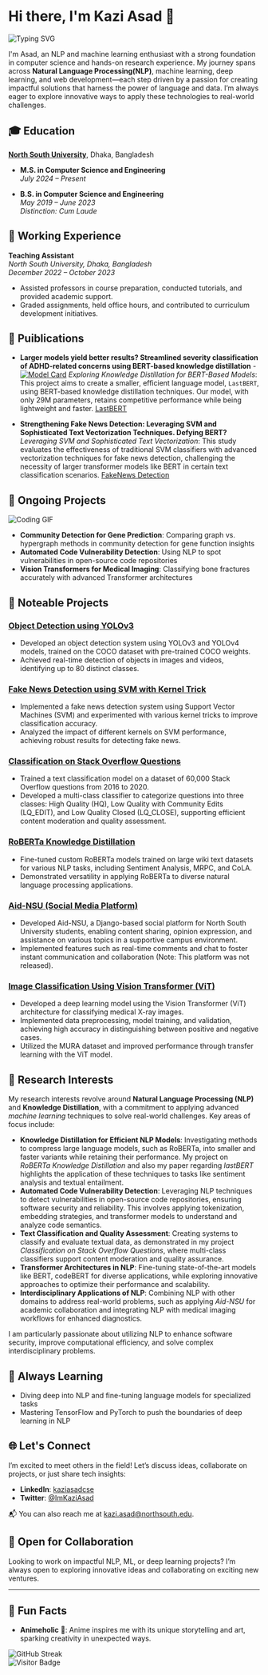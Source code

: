 
# Hi there, I'm Kazi Asad 👋
![Typing SVG](https://readme-typing-svg.demolab.com/?lines=Welcome+to+my+portfolio!;NLP+and+ML+enthusiast;Building+solutions+for+tomorrow!&center=true&width=500&height=50)

I'm Asad, an NLP and machine learning enthusiast with a strong foundation in computer science and hands-on research experience. My journey spans across **Natural Language Processing(NLP)**, machine learning, deep learning, and web development—each step driven by a passion for creating impactful solutions that harness the power of language and data. I’m always eager to explore innovative ways to apply these technologies to real-world challenges.

## 🎓 Education

**[North South University](https://www.northsouth.edu)**, Dhaka, Bangladesh  

- **M.S. in Computer Science and Engineering**  
  _July 2024 – Present_

- **B.S. in Computer Science and Engineering**  
  _May 2019 – June 2023_   
  _Distinction: Cum Laude_

## 💼 Working Experience

**Teaching Assistant**  
*North South University, Dhaka, Bangladesh*  
_December 2022 – October 2023_

- Assisted professors in course preparation, conducted tutorials, and provided academic support.  
- Graded assignments, held office hours, and contributed to curriculum development initiatives.


## 📝 Puiblications

- **Larger models yield better results? Streamlined severity classification of ADHD-related concerns using BERT-based knowledge distillation**  - [![Model Card](https://img.shields.io/badge/model-LastBERT-blue)](https://huggingface.co/Peraboom/LastBERT)
  *Exploring Knowledge Distillation for BERT-Based Models*: This project aims to create a smaller, efficient language model, `LastBERT`, using BERT-based knowledge distillation techniques. Our model, with only 29M parameters, retains competitive performance while being lightweight and faster. [LastBERT](https://www.medrxiv.org/content/10.1101/2024.10.30.24316411v1)

- **Strengthening Fake News Detection: Leveraging SVM and Sophisticated Text Vectorization Techniques. Defying BERT?**  
  *Leveraging SVM and Sophisticated Text Vectorization*: This study evaluates the effectiveness of traditional SVM classifiers with advanced vectorization techniques for fake news detection, challenging the necessity of larger transformer models like BERT in certain text classification scenarios.  [FakeNews Detection](https://paperswithcode.com/paper/strengthening-fake-news-detection-leveraging)


## 🚧 Ongoing Projects
![Coding GIF](https://media.giphy.com/media/L1R1tvI9svkIWwpVYr/giphy.gif)

- **Community Detection for Gene Prediction**: Comparing graph vs. hypergraph methods in community detection for gene function insights
- **Automated Code Vulnerability Detection**: Using NLP to spot vulnerabilities in open-source code repositories
- **Vision Transformers for Medical Imaging**: Classifying bone fractures accurately with advanced Transformer architectures


## 🚀 Noteable Projects

### **[Object Detection using YOLOv3](https://github.com/donnowhattodo/ODA_YOLOv3)**
- Developed an object detection system using YOLOv3 and YOLOv4 models, trained on the COCO dataset with pre-trained COCO weights.  
- Achieved real-time detection of objects in images and videos, identifying up to 80 distinct classes.

### **[Fake News Detection using SVM with Kernel Trick](https://github.com/donnowhattodo/SVMFakeNews)**
- Implemented a fake news detection system using Support Vector Machines (SVM) and experimented with various kernel tricks to improve classification accuracy.  
- Analyzed the impact of different kernels on SVM performance, achieving robust results for detecting fake news.

### **[Classification on Stack Overflow Questions](https://github.com/donnowhattodo/classification-on-stackOverflowQuestion)**
- Trained a text classification model on a dataset of 60,000 Stack Overflow questions from 2016 to 2020.  
- Developed a multi-class classifier to categorize questions into three classes: High Quality (HQ), Low Quality with Community Edits (LQ_EDIT), and Low Quality Closed (LQ_CLOSE), supporting efficient content moderation and quality assessment.

### **[RoBERTa Knowledge Distillation](https://github.com/donnowhattodo/DistillationOFRoberta)**
- Fine-tuned custom RoBERTa models trained on large wiki text datasets for various NLP tasks, including Sentiment Analysis, MRPC, and CoLA.  
- Demonstrated versatility in applying RoBERTa to diverse natural language processing applications.

### **[Aid-NSU (Social Media Platform)](https://github.com/donnowhattodo/Aid-NSU)**
- Developed Aid-NSU, a Django-based social platform for North South University students, enabling content sharing, opinion expression, and assistance on various topics in a supportive campus environment.  
- Implemented features such as real-time comments and chat to foster instant communication and collaboration (Note: This platform was not released).

### **[Image Classification Using Vision Transformer (ViT)](https://github.com/donnowhattodo/Bone_fracture_ViT-)**
- Developed a deep learning model using the Vision Transformer (ViT) architecture for classifying medical X-ray images.  
- Implemented data preprocessing, model training, and validation, achieving high accuracy in distinguishing between positive and negative cases.  
- Utilized the MURA dataset and improved performance through transfer learning with the ViT model.


## 🧠 Research Interests

My research interests revolve around **Natural Language Processing (NLP)** and **Knowledge Distillation**, with a commitment to applying advanced *machine learning* techniques to solve real-world challenges. Key areas of focus include:
- **Knowledge Distillation for Efficient NLP Models**: Investigating methods to compress large language models, such as RoBERTa, into smaller and faster variants while retaining their performance. My project on *RoBERTa Knowledge Distillation* and also my paper regarding *lastBERT* highlights the application of these techniques to tasks like sentiment analysis and textual entailment.  
- **Automated Code Vulnerability Detection**: Leveraging NLP techniques to detect vulnerabilities in open-source code repositories, ensuring software security and reliability. This involves applying tokenization, embedding strategies, and transformer models to understand and analyze code semantics.  
- **Text Classification and Quality Assessment**: Creating systems to classify and evaluate textual data, as demonstrated in my project *Classification on Stack Overflow Questions*, where multi-class classifiers support content moderation and quality assurance.  
- **Transformer Architectures in NLP**: Fine-tuning state-of-the-art models like BERT, codeBERT for diverse applications, while exploring innovative approaches to optimize their performance and scalability.  
- **Interdisciplinary Applications of NLP**: Combining NLP with other domains to address real-world problems, such as applying *Aid-NSU* for academic collaboration and integrating NLP with medical imaging workflows for enhanced diagnostics.

I am particularly passionate about utilizing NLP to enhance software security, improve computational efficiency, and solve complex interdisciplinary problems.


## 🎯 Always Learning

- Diving deep into NLP and fine-tuning language models for specialized tasks
- Mastering TensorFlow and PyTorch to push the boundaries of deep learning in NLP

## 🌐 Let's Connect

I’m excited to meet others in the field! Let’s discuss ideas, collaborate on projects, or just share tech insights:

- **LinkedIn**: [kaziasadcse](https://www.linkedin.com/in/kaziasadcse/)
- **Twitter**: [@ImKaziAsad](https://twitter.com/ImKaziAsad)

📬 You can also reach me at [kazi.asad@northsouth.edu](mailto:kazi.asad@northsouth.edu).

## 🤝 Open for Collaboration

Looking to work on impactful NLP, ML, or deep learning projects? I’m always open to exploring innovative ideas and collaborating on exciting new ventures.

---

## 🌟 Fun Facts

- **Animeholic** 🎥: Anime inspires me with its unique storytelling and art, sparking creativity in unexpected ways.

![GitHub Streak](https://github-readme-streak-stats.herokuapp.com/?user=donnowhattodo)  
![Visitor Badge](https://visitor-badge.laobi.icu/badge?page_id=donnowhattodo.donnowhattodo)

